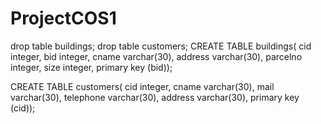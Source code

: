 # ProjectCOS1

drop table buildings;
drop table customers;
CREATE TABLE buildings(
cid integer,
bid integer,
cname varchar(30),
address varchar(30),
parcelno integer,
size integer,
primary key (bid));

CREATE TABLE customers(
cid integer,
cname varchar(30),
mail varchar(30),
telephone varchar(30),
address varchar(30),
primary key (cid));
